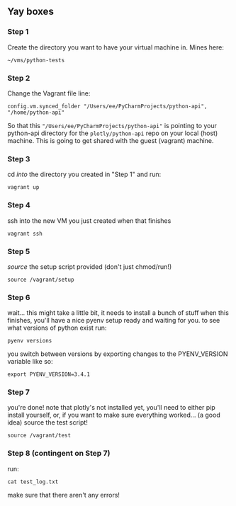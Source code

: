 ## Yay boxes

### Step 1
Create the directory you want to have your virtual machine in. Mines here:

`~/vms/python-tests`

### Step 2
Change the Vagrant file line:

`config.vm.synced_folder "/Users/ee/PyCharmProjects/python-api", "/home/python-api"`

So that this `"/Users/ee/PyCharmProjects/python-api"` is pointing to your python-api directory for the `plotly/python-api` repo on your local (host) machine. This is going to get shared with the guest (vagrant) machine.

### Step 3
cd *into* the directory you created in "Step 1" and run:

`vagrant up`

### Step 4
ssh into the new VM you just created when that finishes

`vagrant ssh`

### Step 5
*source* the setup script provided (don't just chmod/run!)

`source /vagrant/setup`

### Step 6
wait... this might take a little bit, it needs to install a bunch of stuff
when this finishes, you'll have a nice pyenv setup ready and waiting for you. to see what versions of python exist run:

`pyenv versions`

you switch between versions by exporting changes to the PYENV_VERSION variable like so:

`export PYENV_VERSION=3.4.1`

### Step 7
you're done! note that plotly's not installed yet, you'll need to either pip install yourself, or, if you want to make sure everything worked... (a good idea) source the test script!

`source /vagrant/test` 

### Step 8 (contingent on Step 7)
run:

`cat test_log.txt`

make sure that there aren't any errors!
